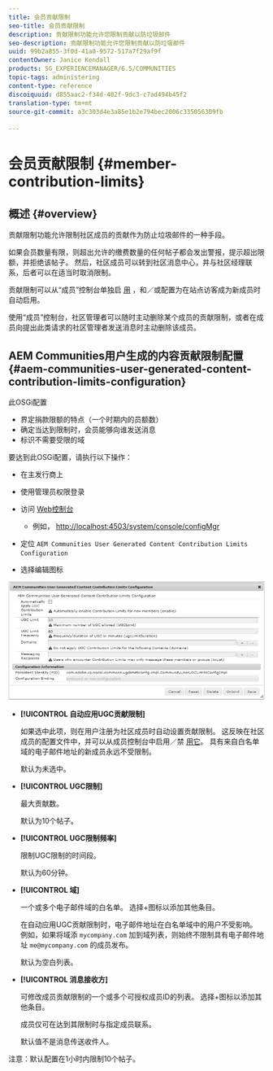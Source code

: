```yaml
---
title: 会员贡献限制
seo-title: 会员贡献限制
description: 贡献限制功能允许您限制贡献以防垃圾邮件
seo-description: 贡献限制功能允许您限制贡献以防垃圾邮件
uuid: 99b2a855-3f0d-41a0-9572-517a7f29af9f
contentOwner: Janice Kendall
products: SG_EXPERIENCEMANAGER/6.5/COMMUNITIES
topic-tags: administering
content-type: reference
discoiquuid: d855aac2-f34d-402f-9dc3-c7ad494b45f2
translation-type: tm+mt
source-git-commit: a3c303d4e3a85e1b2e794bec2006c335056309fb

---
```



# 会员贡献限制 {#member-contribution-limits}

## 概述 {#overview}

贡献限制功能允许限制社区成员的贡献作为防止垃圾邮件的一种手段。

如果会员数量有限，则超出允许的缴费数量的任何帖子都会发出警报，提示超出限额，并拒绝该帖子。 然后，社区成员可以转到社区消息中心，并与社区经理联系，后者可以在适当时取消限制。

贡献限制可以从“成员”控制台单独启 [用](members.md) ，和／或配置为在站点访客成为新成员时自动启用。

使用“成员”控制台，社区管理者可以随时主动删除某个成员的贡献限制，或者在成员向提出此类请求的社区管理者发送消息时主动删除该成员。

## AEM Communities用户生成的内容贡献限制配置 {#aem-communities-user-generated-content-contribution-limits-configuration}

此OSGi配置

* 界定捐款限额的特点（一个时期内的员额数）
* 确定当达到限制时，会员能够向谁发送消息
* 标识不需要受限的域

要达到此OSGi配置，请执行以下操作：

* 在主发行商上
* 使用管理员权限登录
* 访问 [Web控制台](../../help/sites-deploying/configuring-osgi.md)

   * 例如， [http://localhost:4503/system/console/configMgr](http://localhost:4503/system/console/configMgr)

* 定位 `AEM Communities User Generated Content Contribution Limits Configuration`
* 选择编辑图标

![chlimage_1-127](assets/chlimage_1-127.png)

* **[!UICONTROL 自动应用UGC贡献限制]**

   如果选中此项，则在用户注册为社区成员时自动设置贡献限制。 这反映在社区成员的配置文件中，并可以从成员控制台中启用／禁 [用它](members.md)。 具有来自白名单域的电子邮件地址的新成员永远不受限制。

   默认为未选中。

* **[!UICONTROL UGC限制]**

   最大贡献数。

   默认为10个帖子。

* **[!UICONTROL UGC限制频率]**

   限制UGC限制的时间段。

   默认为60分钟。

* **[!UICONTROL 域]**

   一个或多个电子邮件域的白名单。 选择+图标以添加其他条目。

   在自动应用UGC贡献限制时，电子邮件地址在白名单域中的用户不受影响。 例如，如果将域添 `mycompany.com` 加到域列表，则始终不限制具有电子邮件地址 `me@mycompany.com` 的成员发布。

   默认为空白列表。

* **[!UICONTROL 消息接收方]**

   可修改成员贡献限制的一个或多个可授权成员ID的列表。 选择+图标以添加其他条目。

   成员仅可在达到其限制时与指定成员联系。

   默认值不是消息传送收件人。

注意：默认配置在1小时内限制10个帖子。
